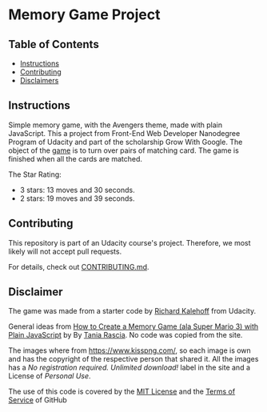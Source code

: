# Memory Game Project

## Table of Contents

* [Instructions](#instructions)
* [Contributing](#contributing)
* [Disclaimers](#Disclaims)

## Instructions

Simple memory game, with the Avengers theme, made with plain JavaScript. This a project from Front-End Web Developer Nanodegree Program of Udacity and part of the scholarship Grow With Google.  The object of the [game](https://en.wikipedia.org/wiki/Concentration_(game)) is to turn over pairs of matching card. The game is finished when all the cards are matched.

The Star Rating:

* 3 stars: 13 moves and 30 seconds.
* 2 stars: 19 moves and 39 seconds.

## Contributing

This repository is part of an Udacity course's project. Therefore, we most likely will not accept pull requests.

For details, check out [CONTRIBUTING.md](CONTRIBUTING.md).

## Disclaimer

The game was made from a starter code by [Richard Kalehoff](https://github.com/richardkalehoff) from Udacity.

General ideas from [How to Create a Memory Game (ala Super Mario 3) with Plain JavaScript](https://www.taniarascia.com/how-to-create-a-memory-game-super-mario-with-plain-javascript/) by By [Tania Rascia](https://www.taniarascia.com/me). No code was copied from the site.

The images where from https://www.kisspng.com/, so each image is own and has the copyright of the respective person that shared it. All the images has a *No registration required. Unlimited download!* label in the site and a License of *Personal Use*.

The use of this code is covered by the [MIT License](LICENSE.TXT) and the [Terms of Service](https://help.github.com/articles/github-terms-of-service) of GitHub



